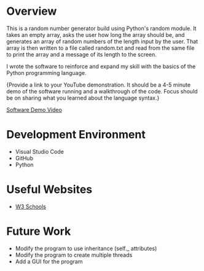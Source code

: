 # Overview

This is a random number generator build using Python's random module. It takes an empty array, asks the user how long the array should be, and generates an array of random numbers of the length input by the user. That array is then written to a file called random.txt and read from the same file to print the array and a message of its length to the screen.

I wrote the software to reinforce and expand my skill with the basics of the Python programming language.

{Provide a link to your YouTube demonstration.  It should be a 4-5 minute demo of the software running and a walkthrough of the code.  Focus should be on sharing what you learned about the language syntax.}

[Software Demo Video](http://youtube.link.goes.here)

# Development Environment

* Visual Studio Code
* GitHub
* Python

# Useful Websites

* [W3 Schools](https://www.w3schools.com/)

# Future Work

* Modify the program to use inheritance (self._ attributes)
* Modify the program to create multiple threads
* Add a GUI for the program